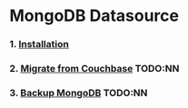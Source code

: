 # MongoDB Datasource

### 1. [Installation](./INSTALL_MONGO.md)

### 2. [Migrate from Couchbase](./MIGRATION.md) TODO:NN

### 3. [Backup MongoDB](./BACKUP.md) TODO:NN
